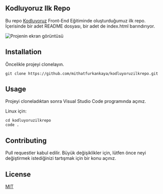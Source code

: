 ## Kodluyoruz Ilk Repo
Bu repo [Kodluyoruz](https://www.kodluyoruz.org) Front-End Eğitiminde oluşturduğumuz ilk repo. İçerisinde bir adet README dosyası, bir adet de index.html barındırıyor.

![Projenin ekran görüntüsü](https://user-images.githubusercontent.com/84317852/163595872-3e06db5d-4e89-48c9-840a-4684facb9cc5.png)

## Installation
Öncelikle projeyi clonelayın.
```
git clone https://github.com/mithatfurkankaya/kodluyoruzilkrepo.git
```

## Usage
Projeyi cloneladıktan sonra Visual Studio Code programında açınız.

Linux için:
```
cd kodluyoruzilkrepo
code .
```

## Contributing
Pull requestler kabul edilir. Büyük değişiklikler için, lütfen önce neyi değiştirmek istediğinizi tartışmak için bir konu açınız.

## License
[MIT](https://choosealicense.com/licenses/mit/)